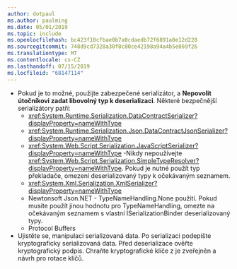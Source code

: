 ```yaml
---
author: dotpaul
ms.author: paulming
ms.date: 05/01/2019
ms.topic: include
ms.openlocfilehash: bc423f10cfbae0b7a0cdaedb72f6891a0e12d228
ms.sourcegitcommit: 748d9cd7328a30f8c80ce42198a94a4b5e869f26
ms.translationtype: MT
ms.contentlocale: cs-CZ
ms.lasthandoff: 07/15/2019
ms.locfileid: "68147114"
---
```

- Pokud je to možné, použijte zabezpečené serializátor, a **Nepovolit útočníkovi zadat libovolný typ k deserializaci**. Některé bezpečnější serializátory patří:
  - <xref:System.Runtime.Serialization.DataContractSerializer?displayProperty=nameWithType>
  - <xref:System.Runtime.Serialization.Json.DataContractJsonSerializer?displayProperty=nameWithType>
  - <xref:System.Web.Script.Serialization.JavaScriptSerializer?displayProperty=nameWithType> -Nikdy nepoužívejte <xref:System.Web.Script.Serialization.SimpleTypeResolver?displayProperty=nameWithType>. Pokud je nutné použít typ překladače, omezení deserializovaný typy k očekávaným seznamem.
  - <xref:System.Xml.Serialization.XmlSerializer?displayProperty=nameWithType>
  - Newtonsoft Json.NET - TypeNameHandling.None použití. Pokud musíte použít jinou hodnotu pro TypeNameHandling, omezte na očekávaným seznamem s vlastní ISerializationBinder deserializovaný typy.
  - Protocol Buffers
- Ujistěte se, manipulací serializovaná data. Po serializaci podepište kryptograficky serializovaná data. Před deserializace ověřte kryptografický podpis. Chraňte kryptografické klíče z je zveřejněn a návrh pro rotace klíčů.